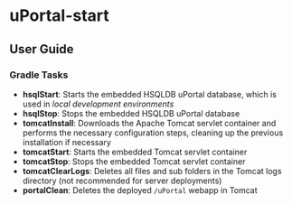 # uPortal-start

## User Guide

### Gradle Tasks

- **hsqlStart**:  Starts the embedded HSQLDB uPortal database, which is used in _local development
environments_
- **hsqlStop**:  Stops the embedded HSQLDB uPortal database
- **tomcatInstall**:  Downloads the Apache Tomcat servlet container and performs the necessary
configuration steps, cleaning up the previous installation if necessary
- **tomcatStart**:  Starts the embedded Tomcat servlet container
- **tomcatStop**:  Stops the embedded Tomcat servlet container
- **tomcatClearLogs**:  Deletes all files and sub folders in the Tomcat logs directory (not
recommended for server deployments)
- **portalClean**:  Deletes the deployed `/uPortal` webapp in Tomcat
